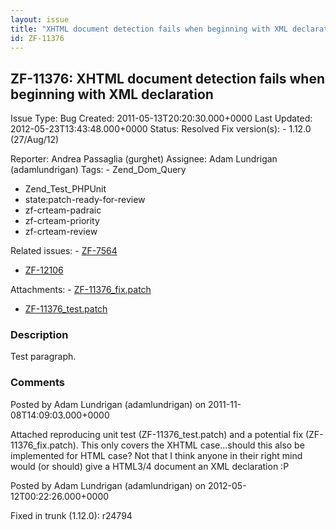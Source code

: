 ```yaml
---
layout: issue
title: "XHTML document detection fails when beginning with XML declaration"
id: ZF-11376
---
```


ZF-11376: XHTML document detection fails when beginning with XML declaration
----------------------------------------------------------------------------

 Issue Type: Bug Created: 2011-05-13T20:20:30.000+0000 Last Updated: 2012-05-23T13:43:48.000+0000 Status: Resolved Fix version(s): - 1.12.0 (27/Aug/12)
 
 Reporter:  Andrea Passaglia (gurghet)  Assignee:  Adam Lundrigan (adamlundrigan)  Tags: - Zend\_Dom\_Query
- Zend\_Test\_PHPUnit
- state:patch-ready-for-review
- zf-crteam-padraic
- zf-crteam-priority
- zf-crteam-review
 
 Related issues: - [ZF-7564](/issues/browse/ZF-7564)
- [ZF-12106](/issues/browse/ZF-12106)
 
 Attachments: - [ZF-11376\_fix.patch](/issues/secure/attachment/14729/ZF-11376_fix.patch)
- [ZF-11376\_test.patch](/issues/secure/attachment/14728/ZF-11376_test.patch)
 
### Description

Test paragraph.

 

 

### Comments

Posted by Adam Lundrigan (adamlundrigan) on 2011-11-08T14:09:03.000+0000

Attached reproducing unit test (ZF-11376\_test.patch) and a potential fix (ZF-11376\_fix.patch). This only covers the XHTML case...should this also be implemented for HTML case? Not that I think anyone in their right mind would (or should) give a HTML3/4 document an XML declaration :P

 

 

Posted by Adam Lundrigan (adamlundrigan) on 2012-05-12T00:22:26.000+0000

Fixed in trunk (1.12.0): r24794

 

 